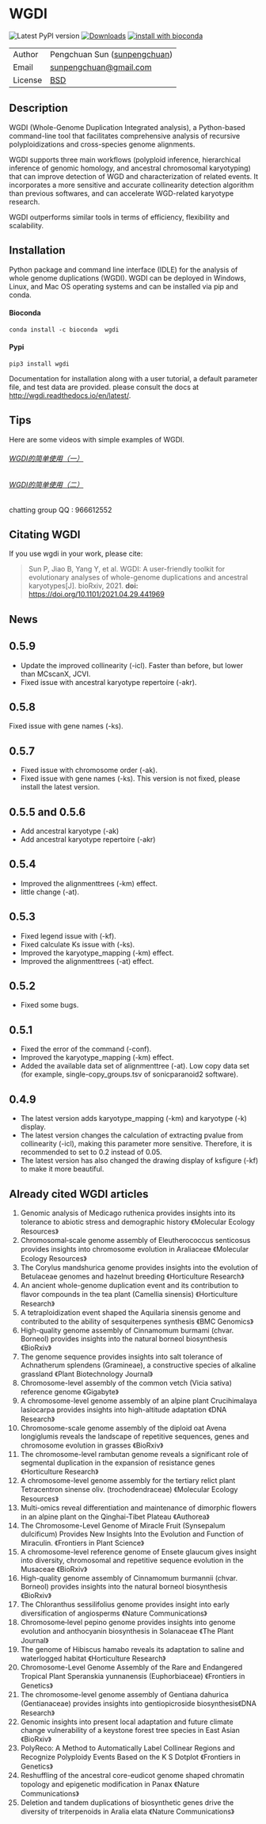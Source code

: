 # WGDI

![Latest PyPI version](https://img.shields.io/pypi/v/wgdi.svg) [![Downloads](https://pepy.tech/badge/wgdi/month)](https://pepy.tech/project/wgdi) [![install with bioconda](https://img.shields.io/badge/install%20with-bioconda-brightgreen.svg?style=flat)](http://bioconda.github.io/recipes/wgdi/README.html)

| | |
| --- | --- |
| Author  | Pengchuan Sun ([sunpengchuan](https//github.com/sunpengchuan)) |
| Email   | <sunpengchuan@gmail.com> |
| License | [BSD](http://creativecommons.org/licenses/BSD/) |

## Description

WGDI (Whole-Genome Duplication Integrated analysis), a Python-based command-line tool that facilitates comprehensive analysis of recursive polyploidizations and cross-species genome alignments.

WGDI supports three main workflows (polyploid inference, hierarchical inference of genomic homology, and ancestral chromosomal karyotyping) that can improve detection of WGD and characterization of related events. It incorporates a more sensitive and accurate collinearity detection algorithm than previous softwares, and can accelerate WGD-related karyotype research.

WGDI outperforms similar tools in terms of efficiency, flexibility and scalability.

## Installation

Python package and command line interface (IDLE) for the analysis of whole genome duplications (WGDI). WGDI can be deployed in Windows, Linux, and Mac OS operating systems and can be installed via pip and conda.

#### Bioconda

```
conda install -c bioconda  wgdi
```

#### Pypi

```
pip3 install wgdi
```

Documentation for installation along with a user tutorial, a default parameter file, and test data are provided. please consult the docs at <http://wgdi.readthedocs.io/en/latest/>.

## Tips

Here are some videos with simple examples of WGDI.

###### [WGDI的简单使用（一）](https://www.bilibili.com/video/BV1qK4y1U7eK)

###### [WGDI的简单使用（二）](https://www.bilibili.com/video/BV195411P7L1)

chatting group QQ : 966612552

## Citating WGDI

If you use wgdi in your work, please cite:

> Sun P, Jiao B, Yang Y, et al. WGDI: A user-friendly toolkit for evolutionary analyses of whole-genome duplications and ancestral karyotypes[J]. bioRxiv, 2021. **doi:** https://doi.org/10.1101/2021.04.29.441969

## News

## 0.5.9

- Update the improved collinearity (-icl). Faster than before, but lower than MCscanX, JCVI.
- Fixed issue with ancestral karyotype repertoire (-akr).

## 0.5.8

Fixed issue with gene names (-ks).

## 0.5.7
- Fixed issue with chromosome order (-ak).
- Fixed issue with gene names (-ks).  This version is not fixed, please install the latest version.

## 0.5.5 and 0.5.6
* Add ancestral karyotype (-ak)
* Add ancestral karyotype repertoire (-akr)

## 0.5.4
* Improved the alignmenttrees (-km) effect.
* little change (-at).

## 0.5.3
* Fixed legend issue with (-kf).
* Fixed calculate Ks issue with (-ks).
* Improved the karyotype_mapping (-km) effect.
* Improved the alignmenttrees (-at) effect.

## 0.5.2
* Fixed some bugs.

## 0.5.1
* Fixed the error of the command (-conf).
* Improved the karyotype_mapping (-km) effect.
* Added the available data set of alignmenttree (-at). Low copy data set (for example, single-copy_groups.tsv of sonicparanoid2 software).

## 0.4.9
* The latest version adds karyotype_mapping (-km) and karyotype (-k) display.
* The latest version changes the calculation of extracting pvalue from collinearity (-icl), making this parameter more sensitive. Therefore, it is recommended to set to 0.2 instead of 0.05.
* The latest version has also changed the drawing display of ksfigure (-kf) to make it more beautiful.

## Already cited WGDI articles
1. Genomic analysis of Medicago ruthenica provides insights into its tolerance to abiotic stress and demographic history 《Molecular Ecology Resources》
2. Chromosomal‐scale genome assembly of Eleutherococcus senticosus provides insights into chromosome evolution in Araliaceae 《Molecular Ecology Resources》
3. The Corylus mandshurica genome provides insights into the evolution of Betulaceae genomes and hazelnut breeding 《Horticulture Research》
4. An ancient whole-genome duplication event and its contribution to flavor compounds in the tea plant (Camellia sinensis) 《Horticulture Research》
5. A tetraploidization event shaped the Aquilaria sinensis genome and contributed to the ability of sesquiterpenes synthesis 《BMC Genomics》
6. High-quality genome assembly of Cinnamomum burmami (chvar. Borneol) provides insights into the natural borneol biosynthesis 《BioRxiv》
7. The genome sequence provides insights into salt tolerance of Achnatherum splendens (Gramineae), a constructive species of alkaline grassland 《Plant Biotechnology Journal》
8. Chromosome-level assembly of the common vetch (Vicia sativa) reference genome 《Gigabyte》
9. A chromosome-level genome assembly of an alpine plant Crucihimalaya lasiocarpa provides insights into high-altitude adaptation 《DNA Research》
10. Chromosome-scale genome assembly of the diploid oat Avena longiglumis reveals the landscape of repetitive sequences, genes and chromosome evolution in grasses 《BioRxiv》
11. The chromosome-level rambutan genome reveals a significant role of segmental duplication in the expansion of resistance genes 《Horticulture Research》
12. A chromosome-level genome assembly for the tertiary relict plant Tetracentron sinense oliv. (trochodendraceae) 《Molecular Ecology Resources》
13. Multi-omics reveal differentiation and maintenance of dimorphic flowers in an alpine plant on the Qinghai-Tibet Plateau 《Authorea》
14. The Chromosome-Level Genome of Miracle Fruit (Synsepalum dulcificum) Provides New Insights Into the Evolution and Function of Miraculin. 《Frontiers in Plant Science》
15. A chromosome-level reference genome of Ensete glaucum gives insight into diversity, chromosomal and repetitive sequence evolution in the Musaceae 《BioRxiv》
16. High-quality genome assembly of Cinnamomum burmannii (chvar. Borneol) provides insights into the natural borneol biosynthesis 《BioRxiv》
17. The Chloranthus sessilifolius genome provides insight into early diversification of angiosperms 《Nature Communications》
18. Chromosome‐level pepino genome provides insights into genome evolution and anthocyanin biosynthesis in Solanaceae 《The Plant Journal》
19. The genome of Hibiscus hamabo reveals its adaptation to saline and waterlogged habitat 《Horticulture Research》
20. Chromosome-Level Genome Assembly of the Rare and Endangered Tropical Plant Speranskia yunnanensis (Euphorbiaceae) 《Frontiers in Genetics》
21. The chromosome-level genome assembly of Gentiana dahurica (Gentianaceae) provides insights into gentiopicroside biosynthesis《DNA Research》
22. Genomic insights into present local adaptation and future climate change vulnerability of a keystone forest tree species in East Asian 《BioRxiv》
23. PolyReco: A Method to Automatically Label Collinear Regions and Recognize Polyploidy Events Based on the K S Dotplot 《Frontiers in Genetics》
24. Reshuffling of the ancestral core-eudicot genome shaped chromatin topology and epigenetic modification in Panax 《Nature Communications》
25. Deletion and tandem duplications of biosynthetic genes drive the diversity of triterpenoids in Aralia elata 《Nature Communications》

